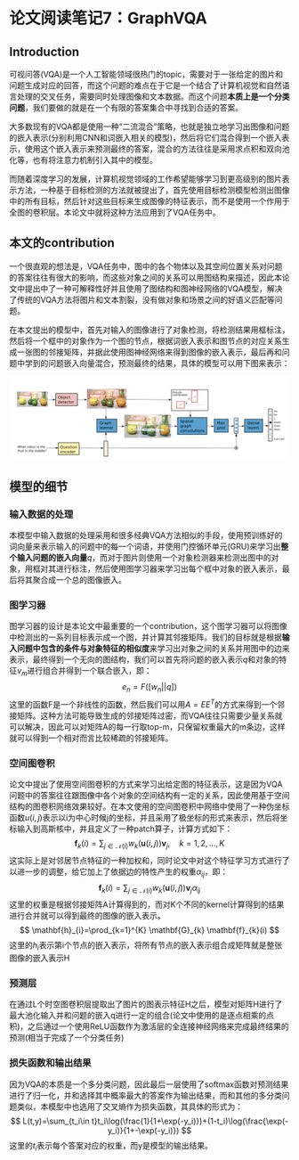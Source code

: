# 论文阅读笔记7：GraphVQA

## Introduction

​	  可视问答(VQA)是一个人工智能领域很热门的topic，需要对于一张给定的图片和问题生成对应的回答，而这个问题的难点在于它是一个结合了计算机视觉和自然语言处理的交叉任务，需要同时处理图像和文本数据。而这个问题**本质上是一个分类问题**，我们要做的就是在一个有限的答案集合中寻找到合适的答案。

​	  大多数现有的VQA都是使用一种“二流混合”策略，也就是独立地学习出图像和问题的嵌入表示(分别利用CNN和词嵌入相关的模型)，然后将它们混合得到一个嵌入表示，使用这个嵌入表示来预测最终的答案，混合的方法往往是采用求点积和双向池化等，也有将注意力机制引入其中的模型。

​	  而随着深度学习的发展，计算机视觉领域的工作希望能够学习到更高级别的图片表示方法，一种基于目标检测的方法就被提出了，首先使用目标检测模型检测出图像中的所有目标，然后针对这些目标来生成图像的特征表示，而不是使用一个作用于全图的卷积层。本论文中就将这种方法应用到了VQA任务中。

## 本文的contribution

​	  一个很直观的想法是，VQA任务中，图中的各个物体以及其空间位置关系对问题的答案往往有很大的影响，而这些对象之间的关系可以用图结构来描述，因此本论文中提出中了一种可解释性好并且使用了图结构和图神经网络的VQA模型，解决了传统的VQA方法将图片和文本割裂，没有做对象和场景之间的好语义匹配等问题。

​	  在本文提出的模型中，首先对输入的图像进行了对象检测，将检测结果用框标注，然后将一个框中的对象作为一个图的节点，根据词嵌入表示和图节点的对应关系生成一张图的邻接矩阵，并据此使用图神经网络来得到图像的嵌入表示，最后再和问题中学到的问题嵌入向量混合，预测最终的结果，具体的模型可以用下图来表示：

![image-20210711150805893](static/image-20210711150805893.png)

## 模型的细节

### 输入数据的处理

​	  本模型中输入数据的处理采用和很多经典VQA方法相似的手段，使用预训练好的词向量来表示输入的问题中的每一个词语，并使用门控循环单元(GRU)来学习出**整个输入问题的嵌入向量**$q$，而对于图片则使用一个对象检测器来检测出图中的对象，用框对其进行标注，然后使用图学习器来学习出每个框中对象的嵌入表示，最后将其聚合成一个总的图像嵌入。

### 图学习器

​	  图学习器的设计是本论文中最重要的一个contribution，这个图学习器可以将图像中检测出的一系列目标表示成一个图，并计算其邻接矩阵。我们的目标就是根据**输入问题中包含的条件与对象特征的相似度**来学习出对象之间的关系并用图中的边来表示，最终得到一个无向的图结构，我们可以首先将问题的嵌入表示$q$和对象的特征$v_m$进行组合并得到一个联合嵌入，即：
$$
e_n=F([w_n||q])
$$
这里的函数F是一个非线性的函数，然后我们可以用$A=EE^T$的方式来得到一个邻接矩阵。这种方法可能导致生成的邻接矩阵过密，而VQA往往只需要少量关系就可以解决，因此可以对矩阵A的每一行取top-m，只保留权重最大的m条边，这样就可以得到一个相对而言比较稀疏的邻接矩阵。

### 空间图卷积

​	  论文中提出了使用空间图卷积的方式来学习出给定图的特征表示，这是因为VQA问题中的答案往往跟图像中各个对象的空间结构有一定的关系，因此使用基于空间结构的图卷积网络效果较好。在本文使用的空间图卷积中网络中使用了一种伪坐标函数$u(i,j)$表示以i为中心时候j的坐标，并且采用了极坐标的形式来表示，然后将坐标输入到高斯核中，并且定义了一种patch算子，计算方式如下：
$$
\mathbf{f}_{k}(i)=\sum_{j \in \mathcal{N}(i)} w_{k}(\mathbf{u}(i, j)) \mathbf{v}_{j}, \quad k=1,2, \ldots, K
$$
这实际上是对邻居节点特征的一种加权和，同时论文中对这个特征学习方式进行了以进一步的调整，给它加上了依据边的特性产生的权重$\alpha_{ij}$，即：
$$
\mathbf{f}_{k}(i)=\sum_{j \in \mathcal{N}(i)} w_{k}(\mathbf{u}(i, j)) \mathbf{v}_{j}\alpha_{ij}
$$
这里的权重是根据邻接矩阵A计算得到的，而对K个不同的kernel计算得到的结果进行合并就可以得到最终的图像的嵌入表示。
$$
\mathbf{h}_{i}=\prod_{k=1}^{K} \mathbf{G}_{k} \mathbf{f}_{k}(i)
$$
这里的$h_i$表示第i个节点的嵌入表示，将所有节点的嵌入表示组合成矩阵就是整张图像的嵌入表示H



### 预测层

​	  在通过L个时空图卷积层提取出了图片的图表示特征H之后，模型对矩阵H进行了最大池化输入并和问题的嵌入q进行一定的组合(论文中使用的是逐点相乘的点积)，之后通过一个使用ReLU函数作为激活层的全连接神经网络来完成最终结果的预测(相当于完成了一个分类任务)

### 损失函数和输出结果

​	  因为VQA的本质是一个多分类问题，因此最后一层使用了softmax函数对预测结果进行了归一化，并和选择其中概率最大的答案作为输出结果，而和其他的多分类问题类似，本模型中也选用了交叉熵作为损失函数，其具体的形式为：
$$
L(t,y)=\sum_{t_i\in t}t_i\log(\frac{1}{1+\exp(-y_i)})+(1-t_i)\log(\frac{\exp(-y_i)}{1+-\exp(-y_i)})
$$
这里的$t_i$表示每个答案对应的权重，而y是模型的输出结果。


























